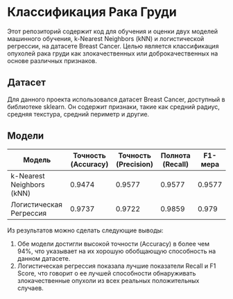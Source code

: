# Классификация Рака Груди

Этот репозиторий содержит код для обучения и оценки двух моделей машинного обучения, k-Nearest Neighbors (kNN) и логистической регрессии, на датасете Breast Cancer. Целью является классификация опухолей рака груди как злокачественных или доброкачественных на основе различных признаков.

## Датасет
Для данного проекта использовался датасет Breast Cancer, доступный в библиотеке sklearn. Он содержит признаки, такие как средний радиус, средняя текстура, средний периметр и другие.

## Модели

| Модель                           | Точность (Accuracy) | Точность (Precision) | Полнота (Recall) | F1-мера |
|----------------------------------|----------------------|----------------------|------------------|---------|
| k-Nearest Neighbors (kNN)        | 0.9474               | 0.9577               | 0.9577           | 0.9577  |
| Логистическая Регрессия          | 0.9737               | 0.9722               | 0.9859           | 0.979   |

Из результатов можно сделать следующие выводы:
1. Обе модели достигли высокой точности (Accuracy) в более чем 94%, что указывает на их хорошую обобщающую способность на данном датасете.
2. Логистическая регрессия показала лучшие показатели Recall и F1 Score, что говорит о ее лучшей способности обнаруживать злокачественные опухоли из всех реальных положительных случаев.

